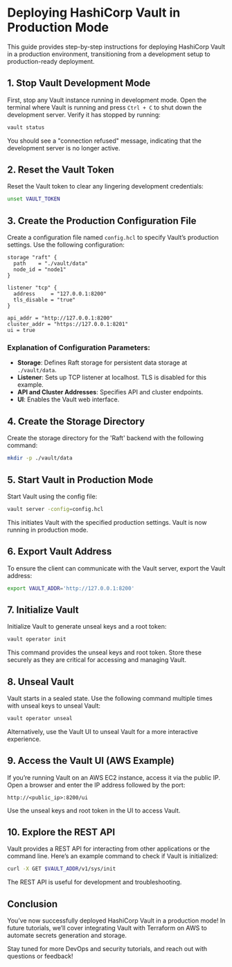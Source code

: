 
# Deploying HashiCorp Vault in Production Mode

This guide provides step-by-step instructions for deploying HashiCorp Vault in a production environment, transitioning from a development setup to production-ready deployment.

## 1. Stop Vault Development Mode

First, stop any Vault instance running in development mode. Open the terminal where Vault is running and press `Ctrl + C` to shut down the development server. Verify it has stopped by running:
```bash
vault status
```
You should see a "connection refused" message, indicating that the development server is no longer active.

## 2. Reset the Vault Token

Reset the Vault token to clear any lingering development credentials:
```bash
unset VAULT_TOKEN
```

## 3. Create the Production Configuration File

Create a configuration file named `config.hcl` to specify Vault’s production settings. Use the following configuration:

```hcl
storage "raft" {
  path    = "./vault/data"
  node_id = "node1"
}

listener "tcp" {
  address     = "127.0.0.1:8200"
  tls_disable = "true"
}

api_addr = "http://127.0.0.1:8200"
cluster_addr = "https://127.0.0.1:8201"
ui = true
```
### Explanation of Configuration Parameters:
- **Storage**: Defines Raft storage for persistent data storage at `./vault/data`.
- **Listener**: Sets up TCP listener at localhost. TLS is disabled for this example.
- **API and Cluster Addresses**: Specifies API and cluster endpoints.
- **UI**: Enables the Vault web interface.

## 4. Create the Storage Directory

Create the storage directory for the 'Raft' backend with the following command:

```bash
mkdir -p ./vault/data
```

## 5. Start Vault in Production Mode

Start Vault using the config file:

```bash
vault server -config=config.hcl
```

This initiates Vault with the specified production settings. Vault is now running in production mode.

## 6. Export Vault Address

To ensure the client can communicate with the Vault server, export the Vault address:

```bash
export VAULT_ADDR='http://127.0.0.1:8200'
```

## 7. Initialize Vault

Initialize Vault to generate unseal keys and a root token:

```bash
vault operator init
```

This command provides the unseal keys and root token. Store these securely as they are critical for accessing and managing Vault.

## 8. Unseal Vault

Vault starts in a sealed state. Use the following command multiple times with unseal keys to unseal Vault:

```bash
vault operator unseal
```

Alternatively, use the Vault UI to unseal Vault for a more interactive experience.

## 9. Access the Vault UI (AWS Example)

If you’re running Vault on an AWS EC2 instance, access it via the public IP. Open a browser and enter the IP address followed by the port:

```
http://<public_ip>:8200/ui
```

Use the unseal keys and root token in the UI to access Vault.

## 10. Explore the REST API

Vault provides a REST API for interacting from other applications or the command line. Here’s an example command to check if Vault is initialized:

```bash
curl -X GET $VAULT_ADDR/v1/sys/init
```

The REST API is useful for development and troubleshooting.

## Conclusion

You’ve now successfully deployed HashiCorp Vault in a production mode! In future tutorials, we’ll cover integrating Vault with Terraform on AWS to automate secrets generation and storage.

Stay tuned for more DevOps and security tutorials, and reach out with questions or feedback!
